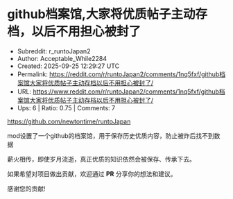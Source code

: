 # github档案馆,大家将优质帖子主动存档，以后不用担心被封了

- Subreddit: r_runtoJapan2
- Author: Acceptable_While2284
- Created: 2025-09-25 12:29:27 UTC
- Permalink: https://reddit.com/r/runtoJapan2/comments/1nq5fxf/github档案馆大家将优质帖子主动存档以后不用担心被封了/
- URL: https://www.reddit.com/r/runtoJapan2/comments/1nq5fxf/github档案馆大家将优质帖子主动存档以后不用担心被封了/
- Ups: 6 | Ratio: 0.75 | Comments: 7


<https://github.com/newtontime/runtoJapan>

mod设置了一个github的档案馆，用于保存历史优质内容，防止被炸后找不到数据

薪火相传，即使岁月流逝，真正优质的知识依然会被保存、传承下去。

如果希望对项目做出贡献，欢迎通过 **PR** 分享你的想法和建议。

感谢您的贡献!

